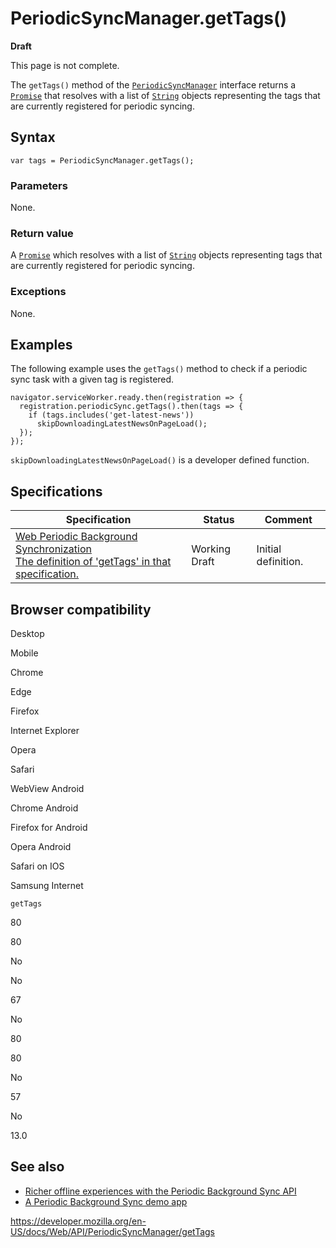 PeriodicSyncManager.getTags()
=============================

**Draft**

This page is not complete.

The `getTags()` method of the [`PeriodicSyncManager`](../periodicsyncmanager) interface returns a [`Promise`](https://developer.mozilla.org/en-US/docs/Web/JavaScript/Reference/Global_Objects/Promise) that resolves with a list of [`String`](https://developer.mozilla.org/en-US/docs/Web/JavaScript/Reference/Global_Objects/String) objects representing the tags that are currently registered for periodic syncing.

Syntax
------

    var tags = PeriodicSyncManager.getTags();

### Parameters

None.

### Return value

A [`Promise`](https://developer.mozilla.org/en-US/docs/Web/JavaScript/Reference/Global_Objects/Promise) which resolves with a list of [`String`](https://developer.mozilla.org/en-US/docs/Web/JavaScript/Reference/Global_Objects/String) objects representing tags that are currently registered for periodic syncing.

### Exceptions

None.

Examples
--------

The following example uses the `getTags()` method to check if a periodic sync task with a given tag is registered.

    navigator.serviceWorker.ready.then(registration => {
      registration.periodicSync.getTags().then(tags => {
        if (tags.includes('get-latest-news'))
          skipDownloadingLatestNewsOnPageLoad();
      });
    });

`skipDownloadingLatestNewsOnPageLoad()` is a developer defined function.

Specifications
--------------

<table><thead><tr class="header"><th>Specification</th><th>Status</th><th>Comment</th></tr></thead><tbody><tr class="odd"><td><a href="https://wicg.github.io/periodic-background-sync/#dom-periodicsyncmanager-gettags">Web Periodic Background Synchronization<br />
<span class="small">The definition of 'getTags' in that specification.</span></a></td><td><span class="spec-wd">Working Draft</span></td><td>Initial definition.</td></tr></tbody></table>

Browser compatibility
---------------------

Desktop

Mobile

Chrome

Edge

Firefox

Internet Explorer

Opera

Safari

WebView Android

Chrome Android

Firefox for Android

Opera Android

Safari on IOS

Samsung Internet

`getTags`

80

80

No

No

67

No

80

80

No

57

No

13.0

See also
--------

-   [Richer offline experiences with the Periodic Background Sync API](https://web.dev/periodic-background-sync/)
-   [A Periodic Background Sync demo app](https://webplatformapis.com/periodic_sync/periodicSync_improved.html)

<a href="https://developer.mozilla.org/en-US/docs/Web/API/PeriodicSyncManager/getTags" class="_attribution-link">https://developer.mozilla.org/en-US/docs/Web/API/PeriodicSyncManager/getTags</a>
